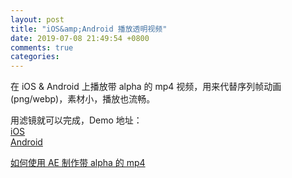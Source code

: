 ```yaml
---
layout: post
title: "iOS&amp;Android 播放透明视频"
date: 2019-07-08 21:49:54 +0800
comments: true
categories: 
---
```


在 iOS & Android 上播放带 alpha 的 mp4 视频，用来代替序列帧动画(png/webp)，素材小，播放也流畅。

用滤镜就可以完成，Demo 地址：  
[iOS](https://github.com/lvpengwei/AlphaVideoiOS)  
[Android](https://github.com/lvpengwei/ExoPlayerFilter)

[如何使用 AE 制作带 alpha 的 mp4](https://felgo.com/doc/felgo-alphavideo/#how-to-create-an-alpha-video)
